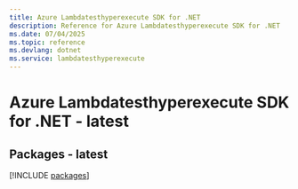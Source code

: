 ```yaml
---
title: Azure Lambdatesthyperexecute SDK for .NET
description: Reference for Azure Lambdatesthyperexecute SDK for .NET
ms.date: 07/04/2025
ms.topic: reference
ms.devlang: dotnet
ms.service: lambdatesthyperexecute
---
```

# Azure Lambdatesthyperexecute SDK for .NET - latest
## Packages - latest
[!INCLUDE [packages](lambdatesthyperexecute-index.md)]